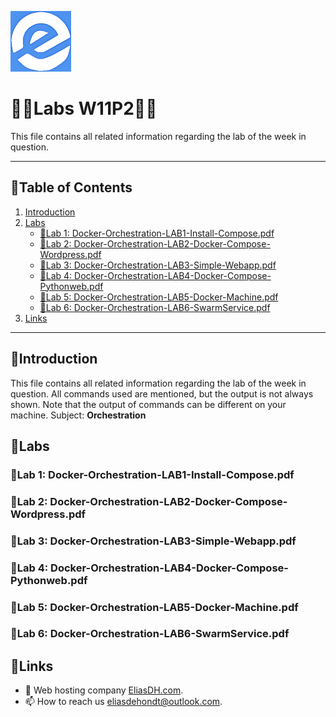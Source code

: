 ![logo](/Images/logo.png)
# 💙🤍Labs W11P2🤍💙

This file contains all related information regarding the lab of the week in question.

---

## 📘Table of Contents

1. [Introduction](#introduction)
2. [Labs](#labs)
    - [🔎Lab 1: Docker-Orchestration-LAB1-Install-Compose.pdf](#lab-1-docker-orchestration-lab1-install-composepdf)
    - [🔎Lab 2: Docker-Orchestration-LAB2-Docker-Compose-Wordpress.pdf](#lab-2-docker-orchestration-lab2-docker-compose-wordpresspdf)
    - [🔎Lab 3: Docker-Orchestration-LAB3-Simple-Webapp.pdf](#lab-3-docker-orchestration-lab3-simple-webapppdf)
    - [🔎Lab 4: Docker-Orchestration-LAB4-Docker-Compose-Pythonweb.pdf](#lab-4-docker-orchestration-lab4-docker-compose-pythonwebpdf)
    - [🔎Lab 5: Docker-Orchestration-LAB5-Docker-Machine.pdf](#lab-5-docker-orchestration-lab5-docker-machinepdf)
    - [🔎Lab 6: Docker-Orchestration-LAB6-SwarmService.pdf](#lab-6-docker-orchestration-lab6-swarmservicepdf)
3. [Links](#links)

---

## 🖖Introduction

This file contains all related information regarding the lab of the week in question. All commands used are mentioned, but the output is not always shown. Note that the output of commands can be different on your machine.
Subject: **Orchestration**

## 🔬Labs

### 🔎Lab 1: Docker-Orchestration-LAB1-Install-Compose.pdf


### 🔎Lab 2: Docker-Orchestration-LAB2-Docker-Compose-Wordpress.pdf


### 🔎Lab 3: Docker-Orchestration-LAB3-Simple-Webapp.pdf


### 🔎Lab 4: Docker-Orchestration-LAB4-Docker-Compose-Pythonweb.pdf


### 🔎Lab 5: Docker-Orchestration-LAB5-Docker-Machine.pdf


### 🔎Lab 6: Docker-Orchestration-LAB6-SwarmService.pdf


## 🔗Links
- 👯 Web hosting company [EliasDH.com](https://eliasdh.com).
- 📫 How to reach us eliasdehondt@outlook.com.